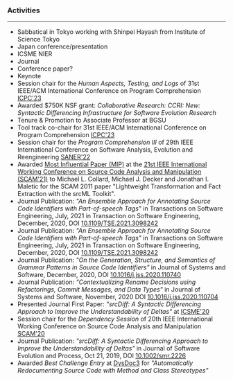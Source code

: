 ### Activities
---
* Sabbatical in Tokyo working with Shinpei Hayash from Institute of Science Tokyo
* Japan conference/presentation
* ICSME NIER
* Journal
* Conference paper?
* Keynote
* Session chair for the *Human Aspects, Testing, and Logs* of 31st IEEE/ACM International Conference on Program Comprehension [ICPC'23](https://conf.researchr.org/home/icpc-2023)
* Awarded $750K NSF grant: *Collaborative Research: CCRI: New: Syntactic Differencing Infrastructure for Software Evolution Research*
* Tenure & Promotion to Associate Professor at BGSU
* Tool track co-chair for 31st IEEE/ACM International Conference on Program Comprehension [ICPC'23](https://conf.researchr.org/home/icpc-2023)
* Session chair for the *Program Comprehension III* of 29th IEEE International Conference on Software Analysis, Evolution and Reengineering [SANER'22](https://saner2022.uom.gr)
* Awarded [Most Influential Paper (MIP)](http://www.ieee-scam.org/2021/#mip) at the [21st IEEE International Working Conference on Source Code Analysis and Manipulation (SCAM'21)](http://www.ieee-scam.org/2021/) to Michael L. Collard, Michael J. Decker and Jonathan I. Maletic for the SCAM 2011 paper "Lightweight Transformation and Fact Extraction with the
srcML Toolkit".
* Journal Publication: *"An Ensemble Approach for Annotating Source Code Identifiers with Part-of-speech Tags"* in Transactions on Software Engineering, July, 2021 in Transaction on Software Engineering, December, 2020, DOI [10.1109/TSE.2021.3098242](
https://doi.org/10.1109/TSE.2021.3098242)
* Journal Publication: *"An Ensemble Approach for Annotating Source Code Identifiers with Part-of-speech Tags"* in Transactions on Software Engineering, July, 2021 in Transaction on Software Engineering, December, 2020, DOI [10.1109/TSE.2021.3098242](
https://doi.org/10.1109/TSE.2021.3098242)
* Journal Publication: *"On the Generation, Structure, and Semantics of Grammar Patterns in Source Code Identifiers"* in Journal of Systems and Software, December, 2020, DOI [10.1016/j.jss.2020.110740](https://doi.org/10.1016/j.jss.2020.110740)
* Journal Publication: *"Contextualizing Rename Decisions using Refactorings, Commit Messages, and Data Types"* in Journal of Systems and Software,  November, 2020 DOI [10.1016/j.jss.2020.110704](https://doi.org/10.1016/j.jss.2020.110704)
* Presented Journal First Paper: *"srcDiff: A Syntactic Differencing Approach to Improve the Understandability of Deltas"* at [ICSME'20](https://icsme2020.github.io)
* Session chair for the *Dependency Session* of 20th IEEE International Working Conference on Source Code Analysis and Manipulation [SCAM'20](http://www.ieee-scam.org/2020/)
* Journal Publication: *"srcDiff: A Syntactic Differencing Approach to Improve the Understandability of Deltas"* in Journal of Software Evolution and Process, Oct 21, 2019, DOI [10.1002/smr.2226](https://doi.org/10.1002/smr.2226)
* Awarded *Best Challenge Entry* at [DysDoc3](https://dysdoc.github.io/dysdoc3/) for *"Automatically Redocumenting Source Code with Method and Class Stereotypes"*
